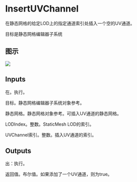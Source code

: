 # InsertUVChannel

在静态网格的给定LOD上的指定通道索引处插入一个空的UV通道。

目标是静态网格编辑器子系统

## 图示

![]($-20221218-21034991.png)

## Inputs

在。执行。

目标。静态网格编辑器子系统对象参考。

静态网格。静态网格对象参考。可插入UV通道的静态网格。

LODIndex。整数。StaticMesh LOD的索引。

UVChannel索引。整数。插入UV通道的索引。  

## Outputs

出：执行。

返回值。布尔值。如果添加了一个UV通道，则为true。
